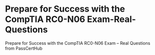 # Prepare for Success with the CompTIA RC0-N06 Exam-Real-Questions
Prepare for Success with the CompTIA RC0-N06 Exam – Real Questions from PassCertHub
